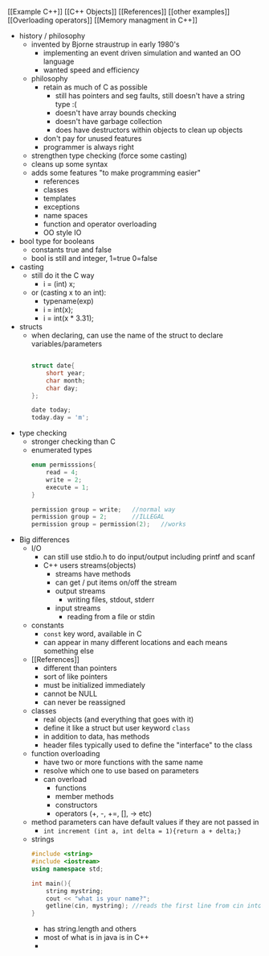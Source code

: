 [[Example C++]]
[[C++ Objects]]
[[References]]
[[other examples]]
[[Overloading operators]]
[[Memory managment in C++]]
- history / philosophy
	- invented by Bjorne straustrup in early 1980's
		- implementing an event driven simulation and wanted an OO language
		- wanted speed and efficiency
	- philosophy
		- retain as much of C as possible
			- still has pointers and seg faults, still doesn't have a string type :(
			- doesn't have array bounds checking
			- doesn't have garbage collection
			- does have destructors within objects to clean up objects
		- don't pay for unused features
		- programmer is always right
	- strengthen type checking (force some casting)
	- cleans up some syntax
	- adds some features "to make programming easier"
		- references
		- classes
		- templates
		- exceptions
		- name spaces
		- function and operator overloading
		- OO style IO
- bool type for booleans 
	- constants true and false
	- bool is still and integer, 1=true 0=false
- casting 
	- still do it the C way 
		- i = (int) x;
	- or (casting x to an int):
		- typename(exp)
		- i = int(x); 
		- i = int(x * 3.31);
- structs
	- when declaring, can use the name of the struct to declare variables/parameters
		```c++
		
		struct date{
			short year;
			char month;
			char day;
		};
		
		date today;
		today.day = 'm';
		
		```
- type checking
	- stronger checking than C
	- enumerated types
		```C++
		enum permisssions{
			read = 4;
			write = 2;
			execute = 1;
		}
		
		permission group = write;	//normal way
		permission group = 2; 		//ILLEGAL
		permission group = permission(2);	//works
		```
- Big differences
	- I/O
		- can still use stdio.h to do input/output including printf and scanf
		- C++ users streams(objects)
			- streams have methods 
			- can get / put items on/off the stream
			- output streams
				- writing files, stdout, stderr
			- input streams
				- reading from a file or stdin
	- constants
		- `const` key word, available in C
		- can appear in many different locations and each means something else
	- [[References]]
		- different than pointers
		- sort of like pointers
		- must be initialized immediately
		- cannot be NULL
		- can never be reassigned
	- classes
		- real objects (and everything that goes with it)
		- define it like a struct but user keyword `class`
		- in addition to data, has methods
		- header files typically used to define the "interface" to the class
	- function overloading
		- have two or more functions with the same name 
		- resolve which one to use based on parameters
		- can overload 
			- functions
			- member methods
			- constructors
			- operators (+, -, +=, [], -> etc)
	- method parameters can have default values if they are not passed in
		- `int increment (int a, int delta = 1){return a + delta;}`
	- strings
		```C++
		#include <string>
		#include <iostream>
		using namespace std;
		
		int main(){
			string mystring;
			cout << "what is your name?";
			getline(cin, mystring);	//reads the first line from cin into mystring
		}
		```
		- has string.length and others
		- most of what is in java is in C++
		- 